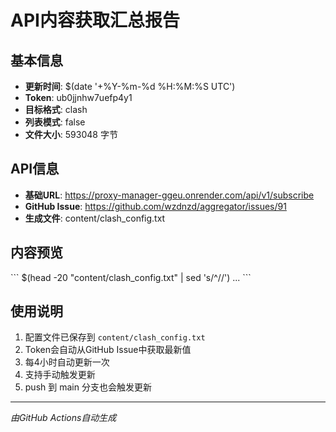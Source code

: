 # API内容获取汇总报告

## 基本信息
- **更新时间**: $(date '+%Y-%m-%d %H:%M:%S UTC')
- **Token**: ub0jjnhw7uefp4y1
- **目标格式**: clash
- **列表模式**: false
- **文件大小**: 593048 字节

## API信息
- **基础URL**: https://proxy-manager-ggeu.onrender.com/api/v1/subscribe
- **GitHub Issue**: https://github.com/wzdnzd/aggregator/issues/91
- **生成文件**: content/clash_config.txt

## 内容预览
\`\`\`
$(head -20 "content/clash_config.txt" | sed 's/^//')
...
\`\`\`

## 使用说明
1. 配置文件已保存到 `content/clash_config.txt`
2. Token会自动从GitHub Issue中获取最新值
3. 每4小时自动更新一次
4. 支持手动触发更新
5. push 到 main 分支也会触发更新

---
*由GitHub Actions自动生成*
